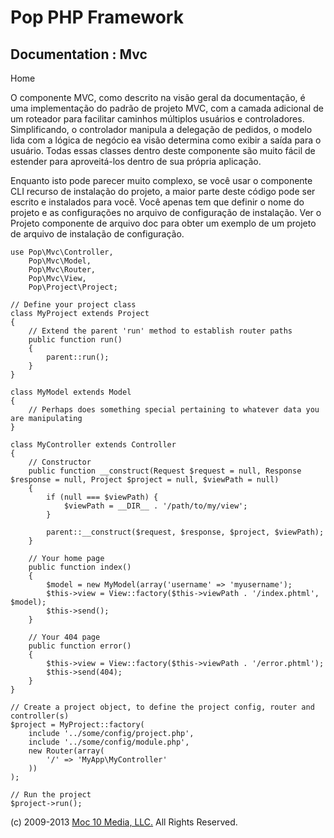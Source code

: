 Pop PHP Framework
=================

Documentation : Mvc
-------------------

Home

O componente MVC, como descrito na visão geral da documentação, é uma
implementação do padrão de projeto MVC, com a camada adicional de um
roteador para facilitar caminhos múltiplos usuários e controladores.
Simplificando, o controlador manipula a delegação de pedidos, o modelo
lida com a lógica de negócio ea visão determina como exibir a saída para
o usuário. Todas essas classes dentro deste componente são muito fácil
de estender para aproveitá-los dentro de sua própria aplicação.

Enquanto isto pode parecer muito complexo, se você usar o componente CLI
recurso de instalação do projeto, a maior parte deste código pode ser
escrito e instalados para você. Você apenas tem que definir o nome do
projeto e as configurações no arquivo de configuração de instalação. Ver
o Projeto componente de arquivo doc para obter um exemplo de um projeto
de arquivo de instalação de configuração.

    use Pop\Mvc\Controller,
        Pop\Mvc\Model,
        Pop\Mvc\Router,
        Pop\Mvc\View,
        Pop\Project\Project;

    // Define your project class
    class MyProject extends Project
    {
        // Extend the parent 'run' method to establish router paths
        public function run()
        {
            parent::run();
        }
    }

    class MyModel extends Model
    {
        // Perhaps does something special pertaining to whatever data you are manipulating
    }

    class MyController extends Controller
    {
        // Constructor
        public function __construct(Request $request = null, Response $response = null, Project $project = null, $viewPath = null)
        {
            if (null === $viewPath) {
                $viewPath = __DIR__ . '/path/to/my/view';
            }

            parent::__construct($request, $response, $project, $viewPath);
        }

        // Your home page
        public function index()
        {
            $model = new MyModel(array('username' => 'myusername');
            $this->view = View::factory($this->viewPath . '/index.phtml', $model);
            $this->send();
        }

        // Your 404 page
        public function error()
        {
            $this->view = View::factory($this->viewPath . '/error.phtml');
            $this->send(404);
        }
    }

    // Create a project object, to define the project config, router and controller(s)
    $project = MyProject::factory(
        include '../some/config/project.php',
        include '../some/config/module.php',
        new Router(array(
            '/' => 'MyApp\MyController'
        ))
    );

    // Run the project
    $project->run();

\(c) 2009-2013 [Moc 10 Media, LLC.](http://www.moc10media.com) All
Rights Reserved.
